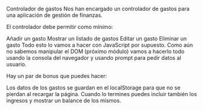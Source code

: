 Controlador de gastos
Nos han encargado un controlador de gastos para una aplicación de gestión de finanzas.

El controlador debe permitir como mínimo:

 Añadir un gasto
 Mostrar un listado de gastos
 Editar un gasto
 Eliminar un gasto
Todo esto lo vamos a hacer con JavaScript por supuesto. Como aún no sabemos manipular el DOM (próximo módulo) vamos a hacerlo todo usando la consola del navegador y usando prompt para pedir datos al usuario.

Hay un par de bonus que puedes hacer:

 Los datos de los gastos se guardan en el localStorage para que no se pierdan al recargar la página.
 Cuando lo termines puedes incluir también los ingresos y mostrar un balance de los mismos.

 